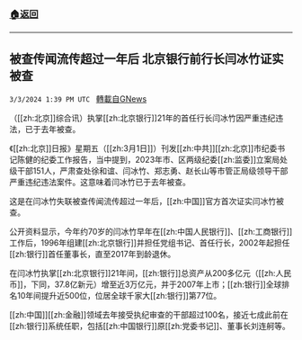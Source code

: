 ###  [:house:返回](README.md)
---


## 被查传闻流传超过一年后 北京银行前行长闫冰竹证实被查
`3/3/2024 1:39 PM UTC ` [轉載自GNews](https://gnews.org/articles/2361097)

（[[zh:北京]]综合讯）执掌[[zh:北京银行]]21年的首任行长闫冰竹因严重违纪违法，已于去年被查。

《[[zh:北京]]日报》星期五（[[zh:3月1日]]）刊发[[zh:中共]][[zh:北京]]市纪委书记陈健的纪委工作报告，当中提到，2023年市、区两级纪委[[zh:监委]]立案局处级干部151人，严肃查处徐和谊、闫冰竹、郑志勇、赵长山等市管正局级领导干部严重违纪违法案件。这意味着闫冰竹已于去年被查。

这是在闫冰竹失联被查传闻流传超过一年后，[[zh:中国]]官方首次证实闫冰竹被查。

公开资料显示，今年约70岁的闫冰竹早年在[[zh:中国人民银行]]、[[zh:工商银行]]工作后，1996年组建[[zh:北京银行]]并担任党组书记、首任行长，2002年起担任[[zh:银行]]首任董事长，直至2017年到龄退休。

在闫冰竹执掌[[zh:北京银行]]21年间，[[zh:银行]]总资产从200多亿元（[[zh:人民币]]，下同，37.8亿新元）增至近3万亿元，并于2007年上市；[[zh:银行]]全球排名10年间提升近500位，位居全球千家大[[zh:银行]]第77位。

[[zh:中国]][[zh:金融]]领域去年接受执纪审查的干部超过100名，接近七成此前在[[zh:银行]]系统任职，包括[[zh:中国银行]]原[[zh:党委书记]]、董事长刘连舸等。
